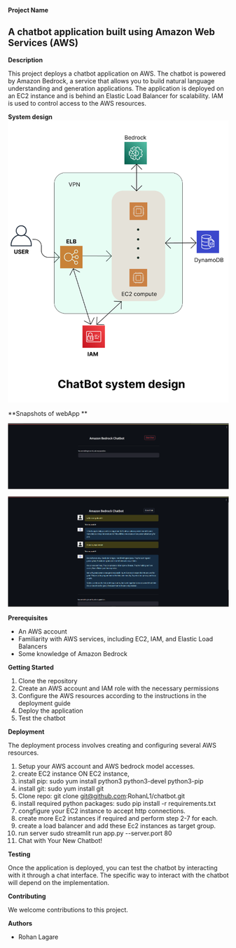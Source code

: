 **Project Name**
## A chatbot application built using Amazon Web Services (AWS)

**Description**

This project deploys a chatbot application on AWS. The chatbot is powered by Amazon Bedrock, a service that  allows you to build natural language understanding and generation applications. The application is  deployed on an EC2 instance and is behind an Elastic Load Balancer for scalability. IAM is used to control access to the AWS resources.

**System design**
![Alt Text](system_design.png)


**Snapshots of webApp **

![Alt Text](chatbot_ui_2.png)

![Alt Text](chatbot_ui_1.png)


**Prerequisites**

* An AWS account
* Familiarity with AWS services, including EC2, IAM, and Elastic Load Balancers
* Some knowledge of Amazon Bedrock

**Getting Started**

1. Clone the repository
2. Create an AWS account and IAM role with the necessary permissions
3. Configure the AWS resources according to the instructions in the deployment guide
4. Deploy the application
5. Test the chatbot

**Deployment**

The deployment process involves creating and configuring several AWS resources.

1. Setup your AWS account and AWS bedrock model accesses.
2. create EC2 instance
  ON EC2 instance,
  4. install pip: 
     sudo yum install python3 python3-devel python3-pip
  5. install git: 
     sudo yum install git 
  6. Clone repo: 
     git clone git@github.com:RohanL1/chatbot.git
  7. install required python packages: 
     sudo pip install -r requirements.txt
  8. congfigure your EC2 instance to accept http connections.
9. create more Ec2 instances if required and perform step 2-7 for each.
10. create a load balancer and add these Ec2 instances as target group.
11. run server
   sudo streamlit run app.py --server.port 80
12. Chat with Your New Chatbot!


**Testing**

Once the application is deployed, you can test the chatbot by interacting with it through a chat interface. The specific way to interact with the chatbot will depend on the implementation.

**Contributing**

We welcome contributions to this project. 

**Authors**

* Rohan Lagare
